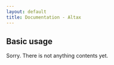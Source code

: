 ```yaml
---
layout: default
title: Documentation - Altax
---
```

## Basic usage

Sorry. There is not anything contents yet.




